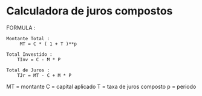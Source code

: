 # Calculadora de juros compostos

FORMULA :

    Montante Total :
         MT = C * ( 1 + T )**p
    
    Total Investido :
        TInv = C - M * P
    
    Total de Juros :
        TJr = MT - C + M * P

MT = montante
C = capital aplicado
T = taxa de juros composto
p = periodo


